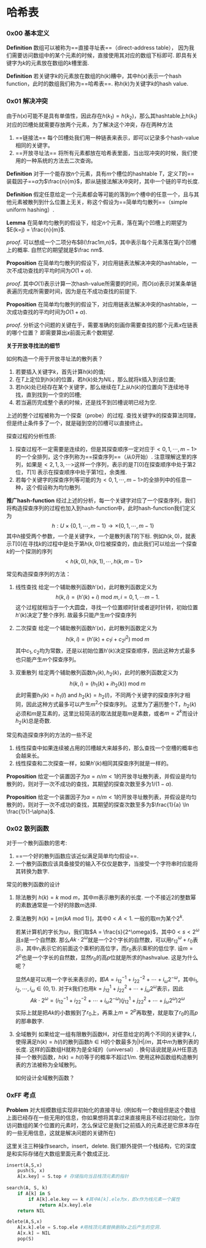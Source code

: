 # 哈希表



### 0x00 基本定义



**Definition** 数组可以被称为==直接寻址表==（direct-address table）， 因为我们需要访问数组中的某个元素的时候，直接使用其对应的数组下标即可.  即具有关键字为$k$的元素放在数组的$k$槽里面. 



**Definition** 若关键字$k$的元素放在数组的$h(k)$糟中，其中$h(x)$表示一个hash function，此时的数组我们称为==哈希表==.  称$h(k)$为关键字$k$的hash value. 



### 0x01 解决冲突

由于$h(x)$可能不是具有单值性，因此存在$h(k_1) = h(k_2)$，那么其hashtable上$h(k_1)$对应的凹槽处就需要存放两个元素，为了解决这个冲突，存在两种方法

1. ==链接法== 每个凹槽处我们用一种链表来表示，即可以记录多个hash-value相同的关键字。 
2. ==开放寻址法== 将所有元素都放在哈希表里面，当出现冲突的时候，我们使用的一种系统的方法去二次查询。



**Definition** 对于一个能存放$n$个元素，具有$m$个槽位的hashtable $T$，定义$T$的==装载因子==$\alpha$为$\frac{n}{m}$，即从链接法解决冲突时，其中一个链的平均长度.  

**Definition** 假定任意给定一个元素都会等可能的落到$m$个槽中的任意一个，且与其他元素被散列到什么位置上无关，称这个假设为==简单均匀散列==（simple uniform hashing）. 



**Lemma** 在简单均匀散列的假设下，给定$n$个元素，落在第$j$个凹槽上的期望为$E(k=j) = \frac{n}{m}$.

*proof*. 可以想成一个二项分布$B(\frac1m,n)$，其中表示每个元素落在第$j$个凹槽上的概率. 自然它的期望就是$\frac nm$. 



**Proposition** 在简单均匀散列的假设下，对应用链表法解决冲突的hashtable，一次不成功查找的平均时间为$O(1+\alpha)$. 

*proof*. 其中$O(1)$表示计算一次hash-value所需要的时间，而$O(\alpha)$表示对某条单链表遍历完成所需要时间，因为是在不成功查找的前提下. 



**Proposition** 在简单均匀散列的假设下，对应用链表法解决冲突的hashtable，一次成功查找的平均时间为$O(1+\alpha)$. 

*proof*.  分析这个问题的关键在于，需要准确的刻画你需要查找的那个元素$x$在链表的哪个位置？ 即需要算出$x$前面元素个数期望.



**关于开放寻找法的细节**



如何构造一个用于开放寻址法的散列表？

1. 若要插入关键字$k$，首先计算$h(k)$的值;
2. 在$T$上定位到$h(k)$的位置，若$h(k)$处为$NIL$，那么就将$k$插入到该位置;
3. 若$h(k)$处已经存在某个关键字，那么继续在$T$上从$h(k)$的位置向下连续地寻找，直到找到一个空的凹槽;
4. 若当遍历完成整个表的时候，还是找不到凹槽说明已经为空. 

上述的整个过程被称为一个探查（probe）的过程.  查找关键字$k$的探查算法同理，但是终止条件多了一个，就是碰到空的凹槽可以直接终止。



探查过程的分析性质:

1. 探查过程不一定需要是连续的，但是其探查顺序一定对应于$<0,1,\cdots,m-1>$的一个全排列，这个序列称为==探查序列==（从0开始）.  注意理解这里的序列，如果是$<2,1,3,\cdots>$这样一个序列，表示的是$T[0]$在探查顺序中处于第2位，$T[1]$ 表示在探查顺序中处于第1位，余类推. 
2. 若每个关键字的探查序列等可能的为$<0,1,\cdots,m-1>$的全排列中的任意一种，这个假设称为均匀散列. 



**推广hash-function** 经过上述的分析，每一个关键字对应了一个探查序列，我们将构造探查序列的过程也加入到hash-function中，此时hash-function我们定义为
$$
h: U\times \{0,1,\cdots,m-1\} \to \times \{0,1,\cdots,m-1\}
$$
其中$h$接受两个参数，一个是关键字$k$，一个是散列表$T$的下标.   例如$h(k,0)$，就表示$T[0]$在寻找$k$的过程中是处于第$h(k,0)$位被探查的，由此我们可以给出一个探查$k$的一个探测的序列
$$
<h(k,0),h(k,1),\cdots,h(k,m-1)>
$$


常见构造探查序列的方法：

1. 线性查找 给定一个辅助散列函数$h'(x)$，此时散列函数定义为
   $$
   h(k,i) = (h'(k)+i)~ \text{mod}~ m , i =0 ,1,\cdots m-1.
   $$
   这个过程就相当于一个大圆盘，寻找一个位置顺时针或者逆时针转，初始位置$h'(k)$决定了整个序列.  故最多只能产生$m$个探查序列

2. 二次探查  给定一个辅助散列函数$h'(x)$，此时散列函数定义为
   $$
   h(k,i) = (h'(k) + c_1i +c_2i^2) ~\text{mod}~ m
   $$
   其中$c_1,c_2$均为常数，还是以初始位置$h'(k)$决定探查顺序，因此这种方式最多也只能产生$m$个探查序列。

3.  双重散列 给定两个辅助散列函数$h_1(k),h_2(k)$，此时的散列函数定义为
   $$
   h(k,i) = (h_1(k)+ih_2(k))~\text{mod}~m
   $$
   此时需要$h_1(k) = h_1(l)~\text{and}~h_2(k) = h_2(l)$，不同两个关键字的探查序列才相同，因此这种方式最多可以产生$m^2$个探查序列。 这里为了遍历整个T，$h_2(k)$必须和$m$是互素的，这里比较简洁的取法就是取$m$是素数，或者$m=2^k$而设计$h_2(k)$总是奇数.



常见构造探查序列的方法的一些不足

1. 线性探查中如果连续被占用的凹槽越大来越多的，那么查找一个空槽的概率也会越来长。   
2. 线性探查和二次探查一样，如果$h'(k)$相同其探查序列就是一样的。



**Proposition** 给定一个装置因子为$\alpha = n/m < 1$的开放寻址散列表，并假设是均匀散列的，则对于一次不成功的查找，其期望的探查次数至多为$1/(1-\alpha)$.  



**Proposition** 给定一个装置因子为$\alpha = n/m < 1$的开放寻址散列表，并假设是均匀散列的，则对于一次不成功的查找，其期望的探查次数至多为$\frac{1}{a} \ln \frac{1}{1-\alpha}$.



### 0x02 散列函数

对于一个散列函数的思考:

1. ==一个好的散列函数应该近似满足简单均匀假设==. 
2. 一个散列函数应该具备接受的输入不仅仅是数字，当接受一个字符串时应能将其转换为数字. 



常见的散列函数的设计

1. 除法散列 $h(k) = k~ \text{mod} ~m$，其中$m$表示散列表的长度.  一个不接近$2$的整数幂的素数通常是一个好的除数$m$选择. 

2. 乘法散列 $h(k) = \lfloor m(kA ~\text{mod}~ 1) \rfloor$，其中$0 < A < 1$.  一般的取$m$为某个$2^k$.  

   若某计算机的字长为$\omega$，我们取$A = \frac{s}{2^\omega}$，其中$0< s < 2^\omega$且$s$是一个自然数.  那么$Ak \cdot 2^\omega$就是一个2个字长的自然数，可以用$r_12^\omega+r_0$表示，其中$r_1$表示它的前面这个乘积的高位字，而$r_0$表示乘积的低位字.  设$m=2^p$也是一个字长的自然数，显然$r_0$的高$p$位就是所求的hashvalue.  这是为什么呢？ 

   显然$A$是可以用一个字长来表示的，即$A = i_12^{-1} + i_22^{-2} + \cdots + i_\omega2^{-\omega}$，其中$i_1,i_2,\cdots,i_\omega \in \{0,1\}$.  对于$k$我们也用$k = j_12^{1} + j_22^{2} + \cdots + j_\omega2^{\omega}$表示，因此
   $$
   Ak\cdot 2^{\omega} = (i_12^{-1} + i_22^{-2} + \cdots + i_\omega2^{-\omega})(j_12^{1} + j_22^{2} + \cdots + j_\omega2^{\omega})2^{\omega}
   $$
   实际上就是把$Ak$的小数搬到了$r_0$上，再乘上$m=2^p$再取整，就是取了$r_0$的高$p$的那串数字. 

3. 全域散列 如果给定一组有限散列函数$\mathsf{H}$，对任意给定的两个不同的关键字$k,l$，使得满足$h(k)=h(l)$的散列函数$h \in \mathsf{H}$的个数最多为$|\mathsf{H}|/m$，其中$m$为散列表的长度. 这样的函数组$\mathsf{H}$就称为是全域的（universal）.  换句话说就是从$\mathsf{H}$任意选择一个散列函数，$h(k) = h(l)$等于的概率不超过$1/m$.   使用这种函数组构造散列表的方法被称为全域散列。

   如何设计全域散列函数？





### 0xFF 考点

**Problem** 对大规模数组实现非初始化的直接寻址.  (例如有一个数组但是这个数组上面已经存在一些无用的信息，你如果想将其拿过来直接用且不经过初始化，当你访问数组的某个位置的元素时，怎么保证它是我们之前插入的元素还是它原本存在的一些无用信息，这就是解决问题的关键所在)

这里关注三种操作search，insert，delete.  我们额外提供一个栈结构，它的深度是和实际存储在大数组里面元素个数成正比.  

```python
insert(A,S,x)
	push(S, x) 
    A[x.key] = S.top # 存储指向当且栈顶元素的指针
    
search(A, S, k)
	if A[k] in S
    	if A[k].ele.key == k #其中A[k].ele为x，即x作为栈元素一个属性
        	return A[x.key].ele
    return NIL

delete(A,S,x)
	A[x.k].ele = S.top.ele #用栈顶元素替换删除x之后产生的空洞. 
    A[x.k] = NIL
    pop(S)
```



























